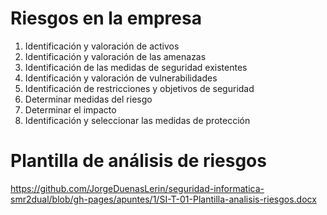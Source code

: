 # Riesgos en la empresa
1. Identificación y valoración de activos
2. Identificación y valoración de las amenazas
3. Identificación de las medidas de seguridad existentes
4. Identificación y valoración de vulnerabilidades
5. Identificación de restricciones y objetivos de seguridad
6. Determinar medidas del riesgo
7. Determinar el impacto
8. Identificación y seleccionar las medidas de protección

# Plantilla de análisis de riesgos
https://github.com/JorgeDuenasLerin/seguridad-informatica-smr2dual/blob/gh-pages/apuntes/1/SI-T-01-Plantilla-analisis-riesgos.docx

